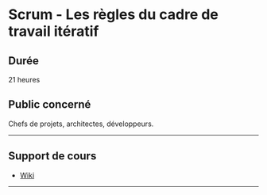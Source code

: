 # Scrum - Les règles du cadre de travail itératif

## Durée

21 heures

## Public concerné

Chefs de projets, architectes, développeurs.

___

## Support de cours

* [Wiki](https://github.com/seeren-training/Scrum/wiki)

___